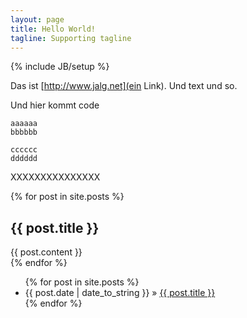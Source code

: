 ```yaml
---
layout: page
title: Hello World!
tagline: Supporting tagline
---
```

{% include JB/setup %}

Das ist [http://www.jalg.net](ein Link). Und text und so.

Und hier kommt code


    aaaaaa
    bbbbbb

    cccccc
    dddddd



XXXXXXXXXXXXXXX

{% for post in site.posts %}
<h2>{{ post.title }}</h2>
  <div class="post">
    {{ post.content }}
  </div>
{% endfor %}

<ul class="posts">
  {% for post in site.posts %}
    <li><span>{{ post.date | date_to_string }}</span> &raquo; <a href="{{ BASE_PATH }}{{ post.url }}">{{ post.title }}</a></li>
  {% endfor %}
</ul>


